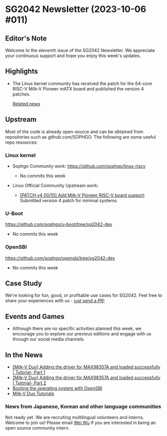 # SG2042 Newsletter (2023-10-06 #011)

## Editor's Note

Welcome to the eleventh  issue of the SG2042 Newsletter. We appreciate your continuous support and hope you enjoy this week's updates.

## Highlights

+ The Linux kernel community has received the patch for the 64-core RISC-V Milk-V Pioneer mATX board and published the version 4 patches.

  [Related news](https://www.phoronix.com/news/Milk-V-Pioneer-Linux-Patches) 

## Upstream

Most of the code is already open-source and can be obtained from repositories such as github.com/SOPHGO. The following are some useful repo resources:

### Linux kernel

+ Sophgo Community work: https://github.com/sophgo/linux-riscv

  + No commits this week

+ Linux Official Community Upstream work:

  + [[PATCH v4 00/10] Add Milk-V Pioneer RISC-V board support](https://lore.kernel.org/linux-riscv/cover.1696433229.git.unicorn_wang@outlook.com/): Submitted version 4 patch for minimal systems.

### U-Boot

https://github.com/sophgo/u-boot/tree/sg2042-dev

+ No commits this week

### OpenSBI

https://github.com/sophgo/opensbi/tree/sg2042-dev

+ No commits this week

## Case Study

We're looking for fun, good, or profitable use cases for SG2042. Feel free to share your experiences with us - [just send a PR!](https://github.com/sophgocommunity/SG2042-Newsletter/pulls)

## Events and Games

+ Although there are no specific activities planned this week, we encourage you to explore our previous editions and engage with us through our social media channels. 

## In the News

+ [[Milk-V Duo] Adding the driver for MAX98357A and loaded successfully | Tutorial- Part 1](https://community.milkv.io/t/i2s-milk-v-duo-speaker-i2s2/666)
+ [[Milk-V Duo] Adding the driver for MAX98357A and loaded successfully | Tutorial- Part 2](https://community.milkv.io/t/i2s-milk-v-duo-speaker-max98357a/668)
+ [Booting the operating system with OpenSBI](https://community.milkv.io/t/opensbi/681)
+ [Milk-V Duo Tutorials](https://zhuanlan.zhihu.com/p/636853556)

### News from Japanese, Korean and other language communities

Not ready yet. We are recruiting multilingual volunteers and interns. Welcome to join us! Please email [Wei Wu](mailto:wuwei2016@iscas.ac.cn) if you are interested in being an open source community intern.
